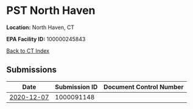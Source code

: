 # PST North Haven

**Location:** North Haven, CT

**EPA Facility ID:** 100000245843

[Back to CT Index](../../index.md)

## Submissions

| Date | Submission ID | Document Control Number |
|------|--------------|-------------------------|
| [2020-12-07](submissions/1000091148.md) | 1000091148 |  |
